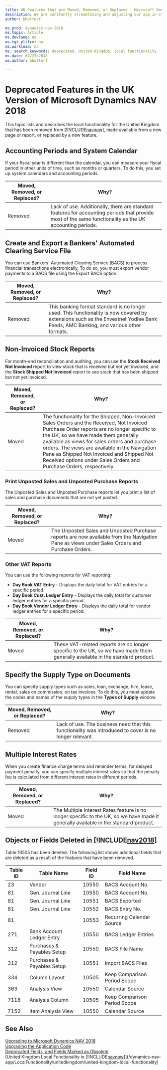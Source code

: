 ```yaml
---
title: UK Features that are Moved, Removed, or Replaced | Microsoft Docs
description: We are constantly streamlining and adjusting our app in-step with market developments. Read about the features for the UK that we have moved, removed, or replaced.
author: bholtorf

ms.prod: dynamics-nav-2018
ms.topic: article
ms.devlang: na
ms.tgt_pltfrm: na
ms.workload: na
ms. search.keywords: deprecated, United Kingdom, local functionality
ms.date: 07/23/2018
ms.author: bholtorf

---
```


# Deprecated Features in the UK Version of Microsoft Dynamics NAV 2018
This topic lists and describes the local functionality for the United Kingdom that has been removed from [!INCLUDE[navnow](includes/navnow_md.md)], made available from a new page or report, or replaced by a new feature.

## Accounting Periods and System Calendar
If your fiscal year is different than the calendar, you can measure your fiscal period in other units of time, such as months or quarters. To do this, you set up system calendars and accounting periods.

|Moved, Removed, or Replaced?| Why?|
|----|----|
| Removed | Lack of use. Additionally, there are standard features for accounting periods that provide most of the same functionality as the UK accounting periods. |

## Create and Export a Bankers' Automated Clearing Service File
You can use Bankers' Automated Clearing Service (BACS) to process financial transactions electronically. To do so, you must export vendor payments to a BACS file using the Export BACS option.

|Moved, Removed, or Replaced?| Why?|
|----|----|
| Removed | This banking format standard is no longer used. This functionality is now covered by extensions such as the Envestnet Yodlee Bank Feeds, AMC Banking, and various other formats. |

<!-- THIS WORK DID NOT GET DONE. EXPECT IT TO COME IN A FUTURE UPDATE
## Multiple interest rates
To let you use more than one interest rate to calculate finance charges for a specific period, you can specify multiple rates for each finance charge term.

|Moved, Removed, or Replaced?|Why?|
|----|----|
|Moved| This functionality is also available to countries such as NO, SE, FI, and IT, so we have removed the country-specific designation so that it's available to everyone.|
-->

<!-- THIS WORK DID NOT GET DONE. EXPECT IT TO COME IN A FUTURE UPDATE
## VAT Audit reports
VAT Audit reports let you generate VAT amounts for a specific period in response to an audit from a tax authority:

* **VAT Audit** - Used for VAT auditing.
* **VAT Entry Exception** - Details the differences between the calculated VAT and the changes that occur because of rounding, VAT tolerance percentage, and discounts. It also displays the difference in VAT amounts for the tax authorities.

|||
|----|----|
|Moved, Removed, or Replaced?| Why?|
|Replaced| The VAT Audit report is replaced. Now you can export data to Excel through the OData service. The VAT Entry Exception report is no longer specific to the UK. The documentation for these reports has moved to the [!INCLUDE[d365fin](includes/d365fin_md.md)] repository.|
-->

## Non-Invoiced Stock Reports
For month-end reconciliation and auditing, you can use the **Stock Received Not Invoiced** report to view stock that is received but not yet invoiced, and the **Stock Shipped Not Invoiced** report to see stock that has been shipped but not yet invoiced.

|Moved, Removed, or Replaced?|Why?|
|----|----|
|Moved | The functionality for the Shipped, Non-Invoiced Sales Orders and the Received, Not Invoiced Purchase Order reports are no longer specific to the UK, so we have made them generally available as views for sales orders and purchase orders. The views are available in the Navigation Pane as Shipped Not Invoiced and Shipped Not Received options under Sales Orders and Purchase Orders, respectively.|

### Print Unposted Sales and Unposted Purchase Reports
The Unposted Sales and Unposted Purchase reports let you print a list of sales and purchase documents that are not yet posted.  

|Moved, Removed, or Replaced?| Why?|
|----|----|
| Moved | The Unposted Sales and Unposted Purchase reports are now available from the Navigation Pane as views under Sales Orders and Purchase Orders. |

### Other VAT Reports
You can use the following reports for VAT reporting:  

* **Day Book VAT Entry** - Displays the daily total for VAT entries for a specific period.
* **Day Book Cust. Ledger Entry** - Displays the daily total for customer ledger entries for a specific period.
* **Day Book Vendor Ledger Entry** - Displays the daily total for vendor ledger entries for a specific period.

|Moved, Removed, or Replaced?|Why?|
|----|----|
|Moved| These VAT-related reports are no longer specific to the UK, so we have made them generally available in the standard product.  |

## Specify the Supply Type on Documents
You can specify supply types such as sales, loan, exchange, hire, lease, rental, sales on commission, on tax invoices. To do this, you must update the codes and names of the supply types in the **Types of Supply** window.

|Moved, Removed, or Replaced?|Why?|
|----|----|
|Removed| Lack of use. The business need that this functionality was introduced to cover is no longer relevant.  |

## Multiple Interest Rates
When you create finance charge terms and reminder terms, for delayed payment penalty, you can specify multiple interest rates so that the penalty fee is calculated from different interest rates in different periods.

|Moved, Removed, or Replaced?|Why?|
|----|----|
|Moved| The Multiple Interest Rates feature is no longer specific to the UK, so we have made it generally available in the standard product. |

## Objects or Fields Deleted in [!INCLUDE[nav2018](includes/nav2018_md.md)]
Table 10505 has been deleted. The following list shows additional fields that are deleted as a result of the features that have been removed.  

|Table ID|Table Name|Field ID|Field Name|
|--------|--------|----------|-----------|
|23|Vendor|10550|BACS Account No.|
|81|Gen. Journal Line|10550|BACS Account No.|
|81|Gen. Journal Line|10551|BACS Exported|
|81|Gen. Journal Line|10552|BACS Entry No.|
|81||10553|Recurring Calendar Source|
|271|Bank Account Ledger Entry|10550|BACS Ledger Entries|
|312|Purchases & Payables Setup|10550|BACS File Name|
|312|Purchases & Payables Setup|10551|Import BACS Files|
|334|Column Layout|10505|Keep Comparison Period Scope|
|363|Analysis View|10550|Calendar Source|
|7118|Analysis Column|10505|Keep Comparison Period Scope|
|7152|Item Analysis View|10550|Calendar Source|

## See Also
[Upgrading to Microsoft Dynamics NAV 2018](upgrading-to-microsoft-dynamics-nav.md)  
[Upgrading the Application Code](upgrading-the-application-code.md)  
[Deprecated Fields, and Fields Marked as Obsolete](deprecated-fields.md)  
[United Kingdom Local Functionality in [!INCLUDE[navnow](includes/navnow_md.md)]](/dynamics-nav-app/LocalFunctionality/unitedkingdom/united-kingdom-local-functionality)  
